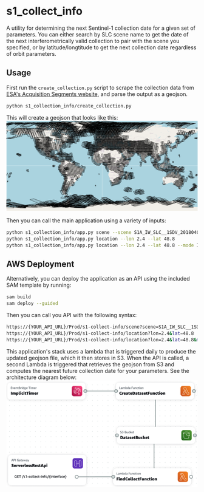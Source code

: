 # s1_collect_info
A utility for determining the next Sentinel-1 collection date for a given set of parameters. You can either search by SLC scene name to get the date of the next interferometrically valid collection to pair with the scene you specified, or by latitude/longtitude to get the next collection date regardless of orbit parameters.

## Usage
First run the `create_collection.py` script to scrape the collection data from [ESA's Acquisition Segments website](https://sentinel.esa.int/web/sentinel/missions/sentinel-1/observation-scenario/acquisition-segments), and parse the output as a geojson.

```bash
python s1_collection_info/create_collection.py
```
This will create a geojson that looks like this:
![geojson map](assets/world_map.png)

Then you can call the main application using a variety of inputs:

```bash
python s1_collection_info/app.py scene --scene S1A_IW_SLC__1SDV_20180405T023745_20180405T023812_021326_024B31_FBCC-SLC
python s1_collection_info/app.py location --lon 2.4 --lat 48.8
python s1_collection_info/app.py location --lon 2.4 --lat 48.8 --mode IW
```

## AWS Deployment
Alternatively, you can deploy the application as an API using the included SAM template by running:

```bash
sam build
sam deploy --guided
```

Then you can call you API with the following syntax:
```bash
https://{YOUR_API_URL}/Prod/s1-collect-info/scene?scene=S1A_IW_SLC__1SDV_20180405T023745_20180405T023812_021326_024B31_FBCC-SLC
https://{YOUR_API_URL}/Prod/s1-collect-info/location?lon=2.4&lat=48.8
https://{YOUR_API_URL}/Prod/s1-collect-info/location?lon=2.4&lat=48.8&mode=EW
```

This application's stack uses a lambda that is triggered daily to produce the updated geojson file, which it then stores in S3. When the API is called, a second Lambda is triggered that retrieves the geojson from S3 and computes the nearest future collection date for your parameters. See the architecture diagram below:
![AWS architecture](assets/architecture.png)
